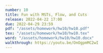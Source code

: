 ```yaml
---
number: 10
title: Fun with MSTs, Flow, and Cuts
release: 2022-04-22 17:00
due: 2022-04-29 23:59
pdf: "/assets/homework/hw10/hw10.pdf"
tex: "/assets/homework/hw10/hw10.tex"
word: "/assets/homework/hw10/hw10.docx"
walkthrough: https://youtu.be/OnOgpmMC2wI
---
```

